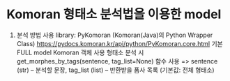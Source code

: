 # Komoran 형태소 분석법을 이용한 model

1. 분석 방법
사용 library: PyKomoran (Komoran(Java)의 Python Wrapper Class)
https://pydocs.komoran.kr/api/python/PyKomoran.core.html
기본 FULL model Komoran 객체 사용
형태소 분석 시 get_morphes_by_tags(sentence, tag_list=None) 함수 사용
=> sentence (str) – 분석할 문장, tag_list (list) – 반환받을 품사 목록 (기본값: 전체 형태소)